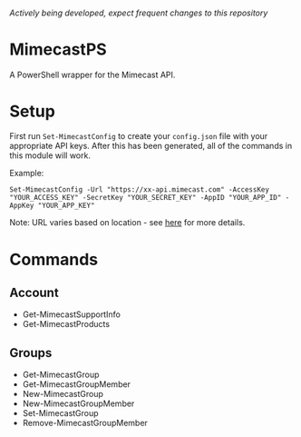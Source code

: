 ###### Actively being developed, expect frequent changes to this repository

# MimecastPS
A PowerShell wrapper for the Mimecast API.

# Setup
First run `Set-MimecastConfig` to create your `config.json` file with your appropriate API keys. After this has been generated, all of the commands in this module will work.

Example: 

`Set-MimecastConfig -Url "https://xx-api.mimecast.com" -AccessKey "YOUR_ACCESS_KEY" -SecretKey "YOUR_SECRET_KEY" -AppID "YOUR_APP_ID" -AppKey "YOUR_APP_KEY"`

Note: URL varies based on location - see [here](https://www.mimecast.com/tech-connect/documentation/api-overview/global-base-urls/) for more details.

# Commands
## Account
- Get-MimecastSupportInfo
- Get-MimecastProducts
## Groups
- Get-MimecastGroup
- Get-MimecastGroupMember
- New-MimecastGroup
- New-MimecastGroupMember
- Set-MimecastGroup
- Remove-MimecastGroupMember
